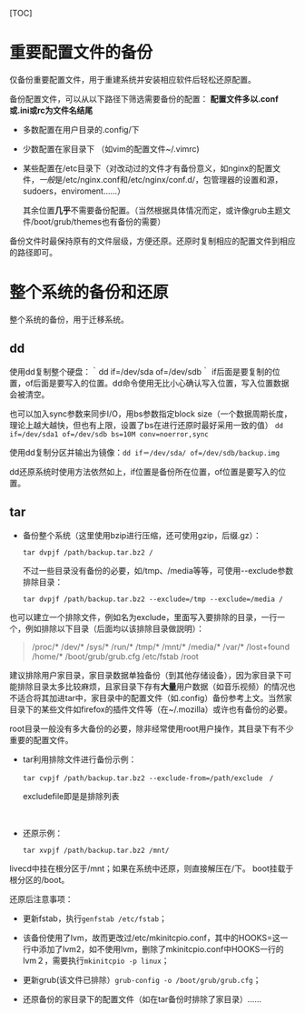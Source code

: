 [TOC]

# 重要配置文件的备份

仅备份重要配置文件，用于重建系统并安装相应软件后轻松还原配置。

备份配置文件，可以从以下路径下筛选需要备份的配置：
**配置文件多以.conf或.ini或rc为文件名结尾**
- 多数配置在用户目录的.config/下

- 少数配置在家目录下  （如vim的配置文件~/.vimrc)

- 某些配置在/etc目录下（对改动过的文件才有备份意义，如nginx的配置文件，*一般*是/etc/nginx.conf和/etc/nginx/conf.d/，包管理器的设置和源，sudoers，enviroment……）

  其余位置**几乎**不需要备份配置。（当然根据具体情况而定，或许像grub主题文件/boot/grub/themes也有备份的需要）

备份文件时最保持原有的文件层级，方便还原。还原时复制相应的配置文件到相应的路径即可。

# 整个系统的备份和还原

整个系统的备份，用于迁移系统。

## dd

使用dd复制整个硬盘：｀dd if=/dev/sda of=/dev/sdb｀
if后面是要复制的位置，of后面是要写入的位置。dd命令使用无比小心确认写入位置，写入位置数据会被清空。

也可以加入sync参数来同步I/O，用bs参数指定block size（一个数据周期长度，理论上越大越快，但也有上限，设置了bs在进行还原时最好采用一致的值） `dd if=/dev/sda1 of=/dev/sdb bs=10M conv=noerror,sync`

使用dd复制分区并输出为镜像：`dd if＝/dev/sda/ of=/dev/sdb/backup.img`

dd还原系统时使用方法依然如上，if位置是备份所在位置，of位置是要写入的位置。

## tar

- 备份整个系统（这里使用bzip进行压缩，还可使用gzip，后缀.gz）：

  `tar dvpjf /path/backup.tar.bz2 /`

  不过一些目录没有备份的必要，如/tmp、/media等等，可使用--exclude参数排除目录：

  `tar dvpjf /path/backup.tar.bz2 --exclude=/tmp --exclude=/media /`

也可以建立一个排除文件，例如名为exclude，里面写入要排除的目录，一行一个，例如排除以下目录（后面均以该排除目录做説明）：

>  /proc/*
>  /dev/*
>  /sys/*
>  /run/*
>  /tmp/*
>  /mnt/*
>  /media/*
>  /var/*
>  /lost+found
>  /home/*
>  /boot/grub/grub.cfg
>  /etc/fstab
>  /root

建议排除用户家目录，家目录数据单独备份（到其他存储设备），因为家目录下可能排除目录太多比较麻烦，且家目录下存有**大量**用户数据（如音乐视频）的情况也不适合将其加进tar中，家目录中的配置文件（如.config）备份参考上文。当然家目录下的某些文件如firefox的插件文件等（在~/.mozilla）或许也有备份的必要。

root目录一般没有多大备份的必要，除非经常使用root用户操作，其目录下有不少重要的配置文件。



- tar利用排除文件进行备份示例：

  `tar cvpjf /path/backup.tar.bz2 --exclude-from=/path/exclude　/`

  excludefile即是是排除列表

  ​

- 还原示例：

  `tar xvpjf /path/backup.tar.bz2 /mnt/`

livecd中挂在根分区于/mnt；如果在系统中还原，则直接解压在/下。
boot挂载于根分区的/boot。

还原后注意事项：
- 更新fstab，执行`genfstab /etc/fstab`；

- 该备份使用了lvm，故而更改过/etc/mkinitcpio.conf，其中的HOOKS=这一行中添加了lvm2，如不使用lvm，删除了mkinitcpio.conf中HOOKS一行的lvm２，需要执行`mkinitcpio -p linux`；

- 更新grub(该文件已排除）`grub-config -o /boot/grub/grub.cfg`；

- 还原备份的家目录下的配置文件（如在tar备份时排除了家目录）……

  ​


